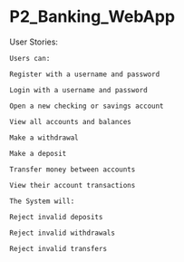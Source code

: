 # P2_Banking_WebApp

User Stories:

    Users can:  

    Register with a username and password 

    Login with a username and password 

    Open a new checking or savings account 

    View all accounts and balances 

    Make a withdrawal 

    Make a deposit 

    Transfer money between accounts 
    
    View their account transactions

    The System will: 

    Reject invalid deposits 

    Reject invalid withdrawals 

    Reject invalid transfers 
